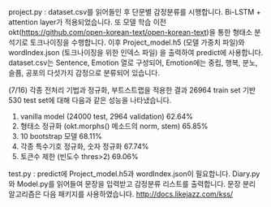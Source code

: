 project.py : dataset.csv를 읽어들인 후 단문별 감정분류를 시행합니다. Bi-LSTM + attention layer가 적용되었습니다.
또 모델 학습 이전 okt(https://github.com/open-korean-text/open-korean-text)을 통한 형태소 분석기로 토크나이징을 수행합니다.
이후 Project_model.h5 (모델 가중치 파일)와 wordIndex.json (토크나이징을 위한 인덱스 파일) 을 출력하여 predict에 사용합니다.
dataset.csv는 Sentence, Emotion 열로 구성되어, Emotion에는 중립, 행복, 분노, 슬픔, 공포의 다섯가지 감정으로 분류되어 있습니다.

(7/16)
각종 전처리 기법과 정규화, 부트스트랩을 적용한 결과
26964 train set 기반 530 test set에 대해 다음과 같은 성능을 나타냈습니다.

1. vanilla model (24000 test, 2964 validation) 62.64%
2. 형태소 정규화 (okt.morphs() 메소드의 norm, stem) 65.85%
3. 10 bootstrap 모델 68.11%
4. 각종 특수기호 정규화, 숫자 정규화 67.74%
5. 토큰수 제한 (빈도수 thres>2) 69.06%

test.py : predict에 Project_model.h5과 wordIndex.json이 필요합니다. Diary.py와 Model.py를 읽어들여 문장을 입력받고 감정분류 리스트를 출력합니다. 문장 분리 알고리즘은 다음 패키지를 사용하였습니다. http://docs.likejazz.com/kss/
